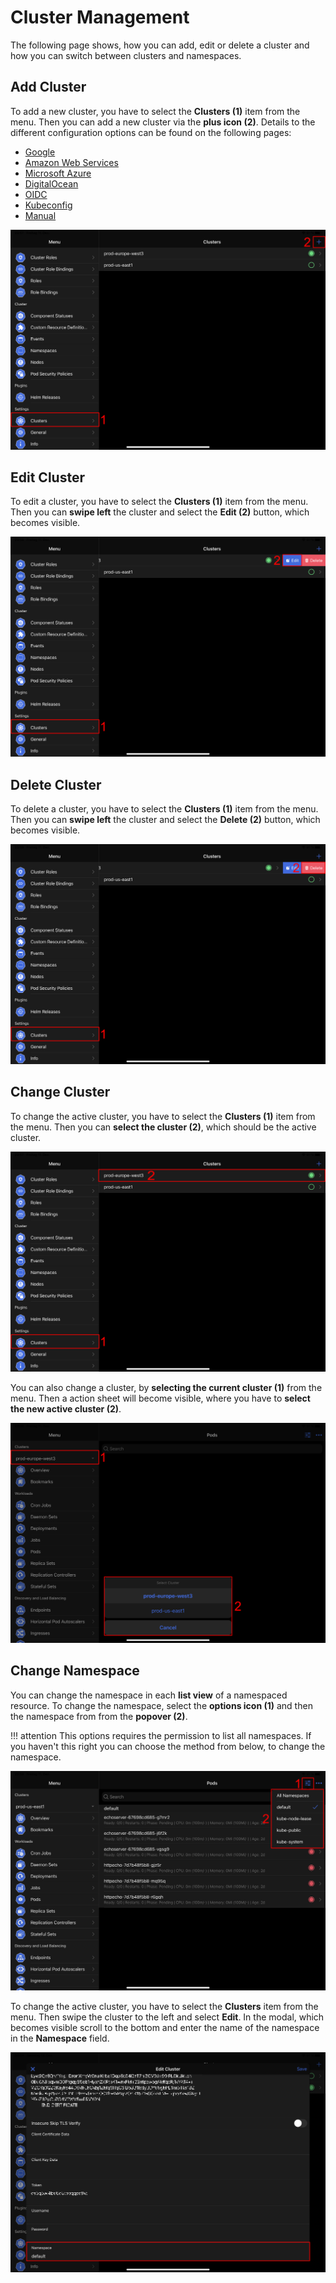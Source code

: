 # Cluster Management

The following page shows, how you can add, edit or delete a cluster and how you can switch between clusters and namespaces.

## Add Cluster

To add a new cluster, you have to select the **Clusters (1)** item from the menu. Then you can add a new cluster via the **plus icon (2)**. Details to the different configuration options can be found on the following pages:

- [Google](google.md)
- [Amazon Web Services](amazon-web-services.md)
- [Microsoft Azure](microsoft-azure.md)
- [DigitalOcean](digital-ocean.md)
- [OIDC](oidc.md)
- [Kubeconfig](kubeconfig.md)
- [Manual](manual.md)

![Add Cluster](../images/mobile/cluster-management-add-cluster.png)

## Edit Cluster

To edit a cluster, you have to select the **Clusters (1)** item from the menu. Then you can **swipe left** the cluster and select the **Edit (2)** button, which becomes visible.

![Edit Cluster](../images/mobile/cluster-management-edit-cluster.png)

## Delete Cluster

To delete a cluster, you have to select the **Clusters (1)** item from the menu. Then you can **swipe left** the cluster and select the **Delete (2)** button, which becomes visible.

![Delete Cluster](../images/mobile/cluster-management-delete-cluster.png)

## Change Cluster

To change the active cluster, you have to select the **Clusters (1)** item from the menu. Then you can **select the cluster (2)**, which should be the active cluster.

![Change Cluster 1](../images/mobile/cluster-management-change-cluster-1.png)

You can also change a cluster, by **selecting the current cluster (1)** from the menu. Then a action sheet will become visible, where you have to **select the new active cluster (2)**.

![Change Cluster 2](../images/mobile/cluster-management-change-cluster-2.png)

## Change Namespace

You can change the namespace in each **list view** of a namespaced resource. To change the namespace, select the **options icon (1)** and then the namespace from from the **popover (2)**.

!!! attention
    This options requires the permission to list all namespaces. If you haven't this right you can choose the method from below, to change the namespace.

![Change Namespace 1](../images/mobile/cluster-management-change-namespace-1.png)

To change the active cluster, you have to select the **Clusters** item from the menu. Then swipe the cluster to the left and select **Edit**. In the modal, which becomes visible scroll to the bottom and enter the name of the namespace in the **Namespace** field.

![Change Namespace 2](../images/mobile/cluster-management-change-namespace-2.png)
